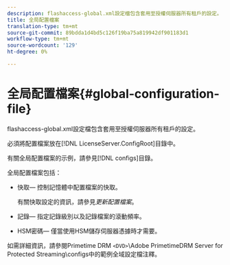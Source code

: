 ```yaml
---
description: flashaccess-global.xml設定檔包含套用至授權伺服器所有租戶的設定。
title: 全局配置檔案
translation-type: tm+mt
source-git-commit: 89bdda1d4bd5c126f19ba75a819942df901183d1
workflow-type: tm+mt
source-wordcount: '129'
ht-degree: 0%

---
```



# 全局配置檔案{#global-configuration-file}

flashaccess-global.xml設定檔包含套用至授權伺服器所有租戶的設定。

必須將配置檔案放在[!DNL LicenseServer.ConfigRoot]目錄中。

有關全局配置檔案的示例，請參見[!DNL configs]目錄。

全局配置檔案包括：

* 快取— 控制記憶體中配置檔案的快取。

   有關快取設定的資訊，請參見&#x200B;*更新配置檔案*。
* 記錄— 指定記錄級別以及記錄檔案的滾動頻率。
* HSM密碼— 僅當使用HSM儲存伺服器憑據時才需要。

如需詳細資訊，請參閱Primetime DRM `<DVD>`\Adobe PrimetimeDRM Server for Protected Streaming\configs中的範例全域設定檔注釋。
